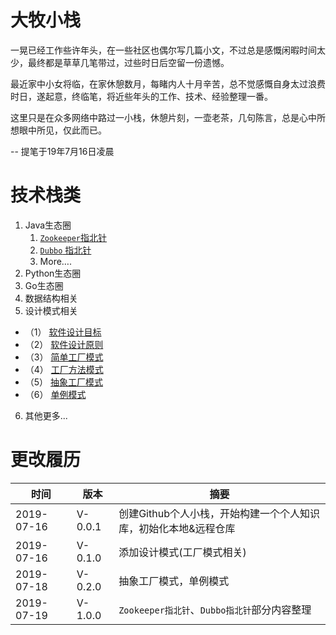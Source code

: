 # 大牧小栈
一晃已经工作些许年头，在一些社区也偶尔写几篇小文，不过总是感慨闲暇时间太少，最终都是草草几笔带过，过些时日后空留一份遗憾。

最近家中小女将临，在家休憩数月，每睹内人十月辛苦，总不觉感慨自身太过浪费时日，遂起意，终临笔，将近些年头的工作、技术、经验整理一番。

这里只是在众多网络中路过一小栈，休憩片刻，一壶老茶，几句陈言，总是心中所想眼中所见，仅此而已。

-- 提笔于19年7月16日凌晨

# 技术栈类

1. Java生态圈
    1. [`Zookeeper`指北针](https://laomu.github.io/大牧絮叨系列-Zookeeper/Zookeeper%20Tutorial)
    2. [`Dubbo` 指北针](https://laomu.github.io/大牧絮叨系列-Dubbo/Dubbo%20Tutorial)
    3. More….
2. Python生态圈
3. Go生态圈
4. 数据结构相关
5. 设计模式相关

- （1） [软件设计目标](https://laomu.github.io/设计模式/1、软件设计目标)
- （2） [软件设计原则](https://laomu.github.io/设计模式/2、软件设计原则)
- （3） [简单工厂模式](https://laomu.github.io/设计模式/3、简单工厂模式%5B创造%5D)
- （4） [工厂方法模式](https://laomu.github.io/设计模式/4、工厂方法模式%5B创造%5D)
- （5） [抽象工厂模式](https://laomu.github.io/设计模式/5、抽象工厂模式%5B创造%5D)
- （6） [单例模式](https://laomu.github.io/设计模式/6、单例模式%5B创造%5D)

6. 其他更多...

# 更改履历
|时间|版本|摘要|
|--|--|--|
|2019-07-16|V-0.0.1|创建Github个人小栈，开始构建一个个人知识库，初始化本地&远程仓库|
|2019-07-16|V-0.1.0|添加设计模式(工厂模式相关)|
|2019-07-18|V-0.2.0|抽象工厂模式，单例模式|
|2019-07-19|V-1.0.0|`Zookeeper指北针`、`Dubbo指北针`部分内容整理|
